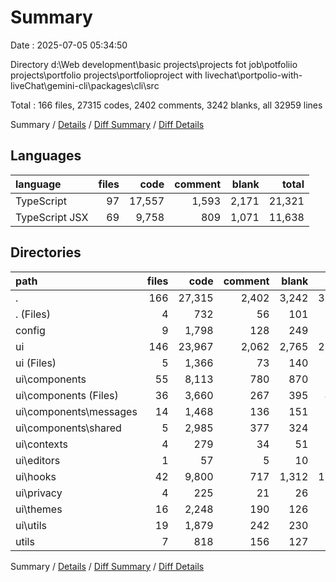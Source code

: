 # Summary

Date : 2025-07-05 05:34:50

Directory d:\\Web development\\basic projects\\projects fot job\\potfoliio projects\\portfolio projects\\portfolioproject with livechat\\portpolio-with-liveChat\\gemini-cli\\packages\\cli\\src

Total : 166 files,  27315 codes, 2402 comments, 3242 blanks, all 32959 lines

Summary / [Details](details.md) / [Diff Summary](diff.md) / [Diff Details](diff-details.md)

## Languages
| language | files | code | comment | blank | total |
| :--- | ---: | ---: | ---: | ---: | ---: |
| TypeScript | 97 | 17,557 | 1,593 | 2,171 | 21,321 |
| TypeScript JSX | 69 | 9,758 | 809 | 1,071 | 11,638 |

## Directories
| path | files | code | comment | blank | total |
| :--- | ---: | ---: | ---: | ---: | ---: |
| . | 166 | 27,315 | 2,402 | 3,242 | 32,959 |
| . (Files) | 4 | 732 | 56 | 101 | 889 |
| config | 9 | 1,798 | 128 | 249 | 2,175 |
| ui | 146 | 23,967 | 2,062 | 2,765 | 28,794 |
| ui (Files) | 5 | 1,366 | 73 | 140 | 1,579 |
| ui\\components | 55 | 8,113 | 780 | 870 | 9,763 |
| ui\\components (Files) | 36 | 3,660 | 267 | 395 | 4,322 |
| ui\\components\\messages | 14 | 1,468 | 136 | 151 | 1,755 |
| ui\\components\\shared | 5 | 2,985 | 377 | 324 | 3,686 |
| ui\\contexts | 4 | 279 | 34 | 51 | 364 |
| ui\\editors | 1 | 57 | 5 | 10 | 72 |
| ui\\hooks | 42 | 9,800 | 717 | 1,312 | 11,829 |
| ui\\privacy | 4 | 225 | 21 | 26 | 272 |
| ui\\themes | 16 | 2,248 | 190 | 126 | 2,564 |
| ui\\utils | 19 | 1,879 | 242 | 230 | 2,351 |
| utils | 7 | 818 | 156 | 127 | 1,101 |

Summary / [Details](details.md) / [Diff Summary](diff.md) / [Diff Details](diff-details.md)